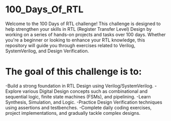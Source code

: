 # 100_Days_Of_RTL
Welcome to the 100 Days of RTL challenge! This challenge is designed to help strengthen your skills in RTL (Register Transfer Level) Design by working on a series of hands-on projects and tasks over 100 days. Whether you're a beginner or looking to enhance your RTL knowledge, this repository will guide you through exercises related to Verilog, SystemVerilog, and Design Verification.

# The goal of this challenge is to:

-Build a strong foundation in RTL Design using Verilog/SystemVerilog.
-Explore various Digital Design concepts such as combinational and sequential logic, finite state machines (FSMs), and pipelining.
-Learn Synthesis, Simulation, and Logic.
-Practice Design Verification techniques using assertions and testbenches.
-Complete daily coding exercises, project implementations, and gradually tackle complex designs.
